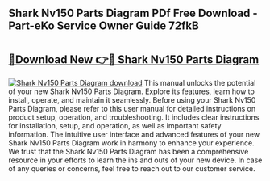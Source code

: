 ## Shark Nv150 Parts Diagram PDf Free Download - Part-eKo Service Owner Guide 72fkB

# <h2><a href="http://dfr4vy.blite.top/?on=Shark+Nv150+Parts+Diagram">🔗Download New 👉🔴 Shark Nv150 Parts Diagram</a></h2>

[![Shark Nv150 Parts Diagram download](https://i.imgur.com/lujVjoI.png)](http://dfr4vy.blite.top/?on=Shark+Nv150+Parts+Diagram)
This manual unlocks the potential of your new Shark Nv150 Parts Diagram. Explore its features, learn how to install, operate, and maintain it seamlessly. Before using your Shark Nv150 Parts Diagram, please refer to this user manual for detailed instructions on product setup, operation, and troubleshooting. It includes clear instructions for installation, setup, and operation, as well as important safety information. The intuitive user interface and advanced features of your new Shark Nv150 Parts Diagram work in harmony to enhance your experience. We trust that the Shark Nv150 Parts Diagram has been a comprehensive resource in your efforts to learn the ins and outs of your new device. In case of any queries or concerns, feel free to reach out to our customer service.
